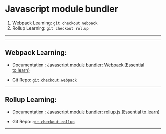 # Javascript module bundler
1. Webpack Learning: `git checkout webpack`
2. Rollup Learning: `git checkout rollup`

---
---

## **Webpack Learning:**
- Documentation : [Javascript module bundler: Webpack (Essential to learn)](https://medium.com/@artbindu/javascript-module-bundler-webpack-essential-to-learn-2e2a661e27c)

- Git Repo: [`git checkout webpack`](https://github.com/artbindu/jsModuleBundler/tree/webpack)
---

## **Rollup Learning:**
- Documentation : [Javascript module bundler: rollup.js (Essential to learn)]()

- Git Repo: [`git checkout rollup`](https://github.com/artbindu/jsModuleBundler/tree/rollup)

------
